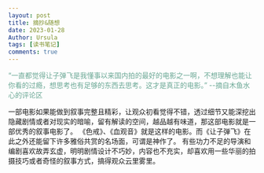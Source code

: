 ```yaml
---
layout: post
title: 摘抄&随想
date: 2023-01-28
Author: Ursula 
tags: [读书笔记]
comments: true
--- 
```


<font color='#69a794'>
  “一直都觉得让子弹飞是我懂事以来国内拍的最好的电影之一啊，不想理解也能让你看的过瘾，想思考也有足够的东西去思考。这才是真正的电影。”        --摘自木鱼水心的评论区
</font>

一部电影如果能做到叙事完整且精彩，让观众初看觉得不错，透过细节又能深挖出隐藏剧情或者对现实的暗喻，留有解读的空间，越品越有味道，那这部电影就是一部优秀的叙事电影了。
《色戒》、《血观音》就是这样的电影。而《让子弹飞》在此之外还能留下许多雅俗共赏的名场面，可谓是神作了。
有些功力不足的导演和编剧喜欢故弄玄虚，明明剧情设计不巧妙，内容也不充实，却喜欢用一些华丽的拍摄技巧或者奇怪的叙事方式，搞得观众云里雾里。
